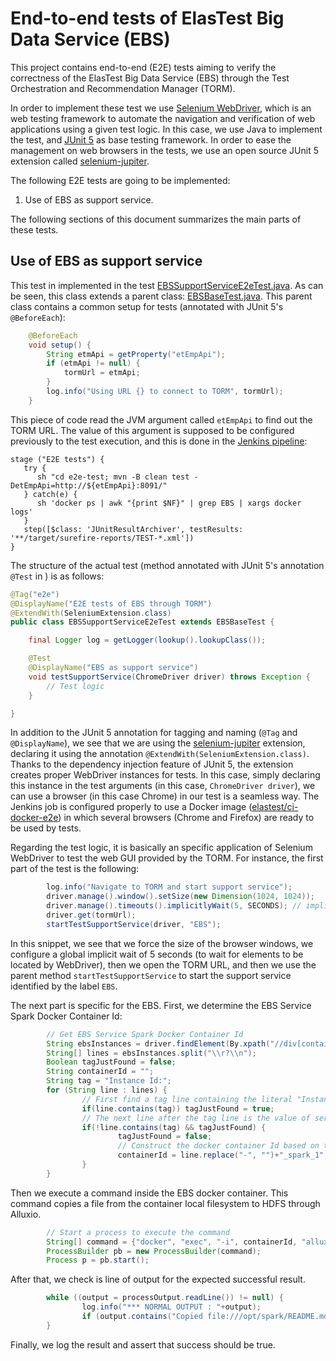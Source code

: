 # End-to-end tests of ElasTest Big Data Service (EBS)

This project contains end-to-end (E2E) tests aiming to verify the correctness of the ElasTest Big Data Service (EBS) through the Test Orchestration and Recommendation Manager (TORM).

In order to implement these test we use [Selenium WebDriver], which is an web testing framework to automate the navigation and verification of web applications using a given test logic. In this case, we use Java to implement the test, and [JUnit 5] as base testing framework. In order to ease the management on web browsers in the tests, we use an open source JUnit 5 extension called [selenium-jupiter].

The following E2E tests are going to be implemented:

1. Use of EBS as support service.

The following sections of this document summarizes the main parts of these tests.

## Use of EBS as support service

This test in implemented in the test [EBSSupportServiceE2eTest.java]. As can be seen, this class extends a parent class: [EBSBaseTest.java]. This parent class contains a common setup for tests (annotated with JUnit 5's `@BeforeEach`):

```java
    @BeforeEach
    void setup() {
        String etmApi = getProperty("etEmpApi");
        if (etmApi != null) {
            tormUrl = etmApi;
        }
        log.info("Using URL {} to connect to TORM", tormUrl);
    }
```

This piece of code read the JVM argument called `etEmpApi` to find out the TORM URL. The value of this argument is supposed to be configured previously to the test execution, and this is done in the [Jenkins pipeline]:

```
stage ("E2E tests") {
   try {
      sh "cd e2e-test; mvn -B clean test -DetEmpApi=http://${etEmpApi}:8091/"
   } catch(e) {
      sh 'docker ps | awk "{print $NF}" | grep EBS | xargs docker logs'
   }
   step([$class: 'JUnitResultArchiver', testResults: '**/target/surefire-reports/TEST-*.xml'])
}
```

The structure of the actual test (method annotated with JUnit 5's annotation `@Test` in ) is as follows:


```java
@Tag("e2e")
@DisplayName("E2E tests of EBS through TORM")
@ExtendWith(SeleniumExtension.class)
public class EBSSupportServiceE2eTest extends EBSBaseTest {

    final Logger log = getLogger(lookup().lookupClass());

    @Test
    @DisplayName("EBS as support service")
    void testSupportService(ChromeDriver driver) throws Exception {
        // Test logic
    }

}
```

In addition to the JUnit 5 annotation for tagging and naming (`@Tag` and `@DisplayName`), we see that we are using the [selenium-jupiter] extension, declaring it using the annotation `@ExtendWith(SeleniumExtension.class)`. Thanks to the dependency injection feature of JUnit 5, the extension creates proper WebDriver instances for tests. In this case, simply declaring this instance in the test arguments (in this case, `ChromeDriver driver`), we can use a browser (in this case Chrome) in our test is a seamless way. The Jenkins job is configured properly to use a Docker image ([elastest/ci-docker-e2e]) in which several browsers (Chrome and Firefox) are ready to be used by tests.

Regarding the test logic, it is basically an specific application of Selenium WebDriver to test the web GUI provided by the TORM. For instance, the first part of the test is the following:

```java
        log.info("Navigate to TORM and start support service");
        driver.manage().window().setSize(new Dimension(1024, 1024));
        driver.manage().timeouts().implicitlyWait(5, SECONDS); // implicit wait
        driver.get(tormUrl);
        startTestSupportService(driver, "EBS");
```

In this snippet, we see that we force the size of the browser windows, we configure a global implicit wait of 5 seconds (to wait for elements to be located by WebDriver), then we open the TORM URL, and then we use the parent method `startTestSupportService` to start the support service identified by the label `EBS`.

The next part is specific for the EBS. First, we determine the EBS Service Spark Docker Container Id:

```java
        // Get EBS Service Spark Docker Container Id
        String ebsInstances = driver.findElement(By.xpath("//div[contains(string(), 'Instance Id:')]")).getText();
        String[] lines = ebsInstances.split("\\r?\\n");
        Boolean tagJustFound = false;
        String containerId = "";
        String tag = "Instance Id:";
        for (String line : lines) {
                // First find a tag line containing the literal "Instance Id" used in the GUI
                if(line.contains(tag)) tagJustFound = true;
                // The next line after the tag line is the value of service Id
                if(!line.contains(tag) && tagJustFound) {
                        tagJustFound = false;
                        // Construct the docker container Id based on the service instance Id
                        containerId = line.replace("-", "")+"_spark_1";
                }
        }

```

Then we execute a command inside the EBS docker container. This command copies a file from the container local filesystem to HDFS through Alluxio.

```java
        // Start a process to execute the command
        String[] command = {"docker", "exec", "-i", containerId, "alluxio", "fs", "copyFromLocal", "/opt/spark/README.md", "/hdfs/"+fileName};
        ProcessBuilder pb = new ProcessBuilder(command);
        Process p = pb.start();
```

After that, we check is line of output for the expected successful result. 

```java
        while ((output = processOutput.readLine()) != null) {
                log.info("*** NORMAL OUTPUT : "+output);
                if (output.contains("Copied file:///opt/spark/README.md to /hdfs")) success = true;
        }

```

Finally, we log the result and assert that success should be true. 


[Selenium WebDriver]: http://www.seleniumhq.org/projects/webdriver/
[JUnit 5]: http://junit.org/junit5/docs/current/user-guide/
[selenium-jupiter]: https://bonigarcia.github.io/selenium-jupiter/
[EBSSupportServiceE2eTest.java]: https://github.com/elastest/elastest-bigdata-service/blob/master/e2e-test/src/test/java/io/elastest/EBS/test/e2e/EBSSupportServiceE2eTest.java
[EBSBaseTest.java]: https://github.com/elastest/elastest-bigdata-service/blob/master/e2e-test/src/test/java/io/elastest/EBS/test/base/EBSBaseTest.java
[Jenkins pipeline]: https://github.com/elastest/elastest-bigdata-service/blob/master/e2e-test/Jenkinsfile
[elastest/ci-docker-e2e]: https://hub.docker.com/r/elastest/ci-docker-e2e/
